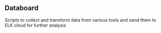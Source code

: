 ## Databoard

Scripts to collect and transform data from various tools and send them to ELK cloud for further analysis